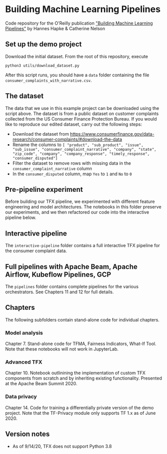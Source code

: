 # Building Machine Learning Pipelines

Code repository for the O'Reilly publication ["Building Machine Learning Pipelines"](http://www.buildingmlpipelines.com) by Hannes Hapke &amp; Catherine Nelson

## Set up the demo project

Download the initial dataset. From the root of this repository, execute

```
python3 utils/download_dataset.py
```

After this script runs, you should have a `data` folder containing the file `consumer_complaints_with_narrative.csv`. 

## The dataset

The data that we use in this example project can be downloaded using the script above. The dataset is from a public dataset on customer complaints collected from the US Consumer Finance Protection Bureau. If you would like to reproduce our edited dataset, carry out the following steps:

- Download the dataset from https://www.consumerfinance.gov/data-research/consumer-complaints/#download-the-data
- Rename the columns to `[
        "product",
        "sub_product",
        "issue",
        "sub_issue",
        "consumer_complaint_narrative",
        "company",
        "state",
        "zip_code",
        "company",
        "company_response",
        "timely_response",
        "consumer_disputed"]`
- Filter the dataset to remove rows with missing data in the `consumer_complaint_narrative` column
- In the `consumer_disputed` column, map `Yes` to `1` and `No` to `0`


## Pre-pipeline experiment

Before building our TFX pipeline, we experimented with different feature engineering and model architectures. The notebooks in this folder preserve our experiments, and we then refactored our code into the interactive pipeline below.

## Interactive pipeline

The `interactive-pipeline` folder contains a full interactive TFX pipeline for the consumer complaint data.

## Full pipelines with Apache Beam, Apache Airflow, Kubeflow Pipelines, GCP

The `pipelines` folder contains complete pipelines for the various orchestrators. See Chapters 11 and 12 for full details.

## Chapters

The following subfolders contain stand-alone code for individual chapters.

### Model analysis
Chapter 7. Stand-alone code for TFMA, Fairness Indicators, What-If Tool. Note that these notebooks will not work in JupyterLab.

### Advanced TFX
Chapter 10. Notebook outlinining the implementation of custom TFX components from scratch and by inheriting existing functionality. Presented at the Apache Beam Summit 2020.

### Data privacy
Chapter 14. Code for training a differentially private version of the demo project. Note that the TF-Privacy module only supports TF 1.x as of June 2020.

## Version notes

- As of 9/14/20, TFX does not support Python 3.8

